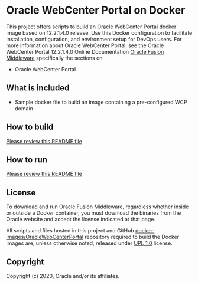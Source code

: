 Oracle WebCenter Portal  on Docker
==============================

This project offers scripts to build an Oracle WebCenter Portal docker image based on 12.2.1.4.0 release. Use this Docker configuration to facilitate installation, configuration, and environment setup for DevOps users. For more information about Oracle WebCenter Portal, see the Oracle WebCenter Portal 12.2.1.4.0 Online Documentation [Oracle Fusion Middleware](http://www.oracle.com/technetwork/middleware/fusion-middleware/overview/index.html) specifically the sections on
- Oracle WebCenter Portal

## What is included
- Sample docker file to build an image containing a pre-configured WCP domain

## How to build
[Please review this README file](dockerfiles/README.md)

## How to run
[Please review this README file](dockerfiles/12.2.1.4/README.md)

## License
To download and run Oracle Fusion Middleware, regardless whether inside or outside a Docker container, you must download the binaries from the Oracle website and accept the license indicated at that page.

All scripts and files hosted in this project and GitHub [docker-images/OracleWebCenterPortal](./) repository required to build the Docker images are, unless otherwise noted, released under [UPL 1.0](https://oss.oracle.com/licenses/upl/) license.

## Copyright
Copyright (c) 2020, Oracle and/or its affiliates.